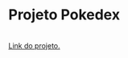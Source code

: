 # Projeto Pokedex 
<br>
 <a href="https://andersonrs080.github.io/Pokedex/" target="_blank">Link do projeto.</a>
